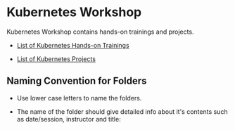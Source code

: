 # Kubernetes Workshop

Kubernetes Workshop contains hands-on trainings and projects.

- [List of Kubernetes Hands-on Trainings](./hands-on/README.md)

- [List of Kubernetes Projects](./projects/README.md)


## Naming Convention for Folders 

- Use lower case letters to name the folders.

- The name of the folder should give detailed info about it's contents such as date/session, instructor and title:

